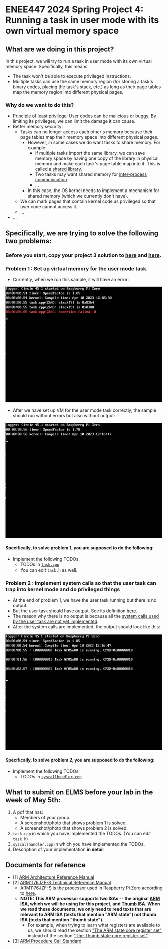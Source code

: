 # ENEE447 2024 Spring Project 4: Running a task in user mode with its own virtual memory space

## What are we doing in this project?
In this project, we will try to run a task in user mode with its own virtual memory space.
Specifically, this means:
- The task won't be able to execute privileged instructions.
- Multiple tasks can use the same memory region (for storing a task's binary codes, placing the task's stack, etc.) as long as their page tables map the memory region into different physical pages.

### Why do we want to do this?
- [Principle of least privilege](https://en.wikipedia.org/wiki/Principle_of_least_privilege): User codes can be malicious or buggy. By limiting its privileges, we can limit the damage it can cause.
- Better memory security: 
  - Tasks can no longer access each other's memory because their page tables map their memory space into different physical pages.
    - However, in some cases we do want tasks to share memory. For example:
      - If multiple tasks import the same library, we can save memory space by having one copy of the library in physical memory and make each task's page table map into it. This is called a [shared library](https://en.wikipedia.org/wiki/Library_(computing)#Shared_libraries).
      - Two tasks may want shared memory for [inter-process communication](https://en.wikipedia.org/wiki/Inter-process_communication).
      - ...
    - In this case, the OS kernel needs to implement a mechanism for shared memory (which we currently don't have).
  - We can mark pages that contain kernel code as privileged so that user code cannot access it.
  - ...
- ...

## Specifically, we are trying to solve the following two problems:

### Before you start, copy your project 3 solution to [here](../../lib/sched/taskswitch.S#L27-L30) and [here](../../lib/sched/scheduler.cpp#L1).

### Problem 1 : Set up virtual memory for the user mode task.
- Currently, when we run this sample, it will have an error:

<img src="img/project 4 after copying p3 sol_part 1 init state_Run called.png" width="500">

- After we have set up VM for the user mode task correctly, the sample should run without errors but also without output:

<img src="img/project 4 after impl vm_user task runs but no output_need syscall impl.png" width="500">

#### Specifically, to solve problem 1, you are supposed to do the following:
- Implement the following TODOs:
  - TODOs in [`task.cpp`](../../lib/sched/task.cpp#L204-L260)
  - You can edit `task.h` as well. 
  
### Problem 2 : Implement system calls so that the user task can trap into kernel mode and do privileged things
- At the end of problem 1, we have the user task running but there is no output.
- But the user task should have output. See its definition [here](user_mode_task/main.c).
- The reason why there is no output is because all the [system calls used by the user task are not yet implemented](user_mode_task/my_c_library.c#L43-L81).
- After the system calls are implemented, the output should look like this:

<img src="img/project 4 after impl syscall_user task now runs and print.png" width="500">

#### Specifically, to solve problem 2, you are supposed to do the following:
- Implement the following TODOs:
  - TODOs in [`syscallhandler.cpp`](../../lib/syscallhandler.cpp#L10)

## What to submit on ELMS before your lab in the week of May 5th:
1. A pdf that has:
	- Members of your group.
	- A screenshot/photo that shows problem 1 is solved.
	- A screenshot/photo that shows problem 2 is solved.
1. `task.cpp` in which you have implemented the TODOs. (You can edit `task.h`)
1. `syscallhandler.cpp` in which you have implemented the TODOs.
1. Description of your implementation **in detail**

## Documents for reference
- [1] [ARM Architecture Reference Manual](https://documentation-service.arm.com/static/5f8dacc8f86e16515cdb865a)
- [2] [ARM1176JZF-S Technical Reference Manual](https://developer.arm.com/documentation/ddi0301/latest/)
	- ARM1176JZF-S is the processor used in Raspberry Pi Zero according to [here](https://www.raspberrypi.com/documentation/computers/processors.html).
	-  **NOTE: This ARM processor supports two ISAs -- the original [ARM ISA](https://en.wikipedia.org/wiki/ARM_architecture_family#Instruction_set), which we will be using for this project, and [Thumb ISA](https://en.wikipedia.org/wiki/ARM_architecture_family#Thumb). When we read these documents, we only need to read texts that are relevant to ARM ISA (texts that mention "ARM state") not thumb ISA (texts that mention "thumb state").**
		- For example, when trying to learn what registers are available to us, we should read the section ["The ARM state core register set"](https://developer.arm.com/documentation/ddi0301/h/programmer-s-model/registers/the-arm-state-core-register-set?lang=en) instead of the section ["The Thumb state core register set"](https://developer.arm.com/documentation/ddi0301/h/programmer-s-model/registers/the-thumb-state-core-register-set?lang=en)
- [3] [ARM Procedure Call Standard](https://developer.arm.com/documentation/dui0041/c/ARM-Procedure-Call-Standard)


